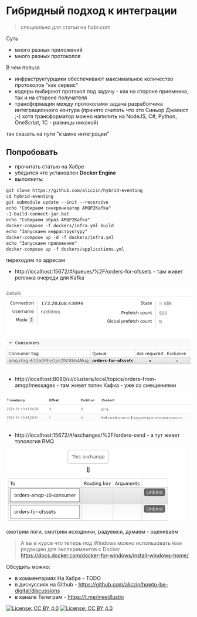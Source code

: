 # Гибридный подход к интеграции

> специально для статьи на habr.com

Суть

* много разных приложений
* много разных протоколов

В чем польза

* инфраструктурщики обеспечивают максимальное количество протоколов "как сервис"
* кодеры выбирают протокол под задачу - как на стороне приемника, так и на стороне получателя
* трансформация между протоколами задача разработчика интеграционного контура (принято считать что это Синьор Джавист ;-) хотя трансформатор можно напилить на NodeJS, C#, Python, OneScript, 1C - разницы никакой)

так сказать на пути "к шине интеграции"

## Попробовать

* прочитать статью на Хабре
* убедится что установлен **Docker Engine**
* выполнить:

```
git clone https://github.com/aliczin/hybrid-eventing
cd hybrid-eventing
git submodule update --init --recursive
echo "Собираем синхронизатор AMQP2Kafka"
-1-build-connect-jar.bat
echo "Собираем образ AMQP2Kafka"
docker-compose -f dockers/infra.yml build
echo "Запускаем инфраструктуру"
docker-compose up -d -f dockers/infra.yml
echo "Запускаем приложения"
docker-compose up -f dockers/applications.yml
```

переходим по адресам

* http://localhost:15672/#/queues/%2F/orders-for-ofssets - там живет реплика очереди для Kafka

![](./content/assets/2021-01-10-13-27-58.png)

* http://localhost:8080/ui/clusters/local/topics/orders-from-amqp/messages - там живет топик Кафка - уже со смещениями

![](./content/assets/2021-01-10-13-26-49.png)

* http://localhost:15672/#/exchanges/%2F/orders-send - а тут живет топология RMQ

![](./content/assets/2021-01-10-13-25-31.png)


смотрим логи, смотрим исходники, радуемся, думаем - оцениваем

> А вы в курсе что теперь под Windows можно использовать `Home` редакцию для экспериментов с Docker https://docs.docker.com/docker-for-windows/install-windows-home/ 

Обсудить можно:

* в комментариях На Хабре - TODO
* в дискуссиях на Github - https://github.com/aliczin/howto-be-digital/discussions 
* в канале Телеграм - https://t.me/ineedlustin 

[![License: CC BY 4.0](https://licensebuttons.net/l/by/4.0/80x15.png)](https://creativecommons.org/licenses/by/4.0/) [![License: CC BY 4.0](https://img.shields.io/badge/License-CC%20BY%204.0-lightgrey.svg)](https://creativecommons.org/licenses/by/4.0/)
